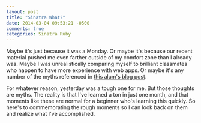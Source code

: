 ```yaml
---
layout: post
title: "Sinatra What?"
date: 2014-03-04 09:53:21 -0500
comments: true
categories: Sinatra Ruby
---
```

Maybe it's just because it was a Monday. Or maybe it's because our recent material pushed me even farther outside of my comfort zone than I already was. Maybe I was unrealistically comparing myself to brilliant classmates who happen to have more experience with web apps. Or maybe it's any number of the myths referenced in <a href="http://stephaniehoh.github.io/blog/2013/11/06/the-myth-of-i-cant-code/">this alum's blog post</a>.

For whatever reason, yesterday was a tough one for me. But those thoughts are myths. The reality is that I've learned a ton in just one month, and that moments like these are normal for a beginner who's learning this quickly. So here's to commemorating the rough moments so I can look back on them and realize what I've accomplished.
